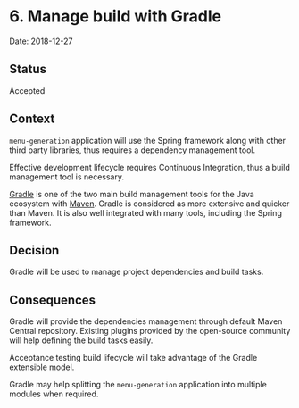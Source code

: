 # 6. Manage build with Gradle

Date: 2018-12-27

## Status

Accepted

## Context

`menu-generation` application will use the Spring framework along with other third party libraries, thus requires a
dependency management tool.

Effective development lifecycle requires Continuous Integration, thus a build management tool is necessary.

[Gradle](https://gradle.org/) is one of the two main build management tools for the Java ecosystem with [Maven](http://maven.apache.org/).
Gradle is considered as more extensive and quicker than Maven. It is also well integrated with many tools, including
the Spring framework.

## Decision

Gradle will be used to manage project dependencies and build tasks.

## Consequences

Gradle will provide the dependencies management through default Maven Central repository. Existing plugins provided by
the open-source community will help defining the build tasks easily.

Acceptance testing build lifecycle will take advantage of the Gradle extensible model.

Gradle may help splitting the `menu-generation` application into multiple modules when required.
